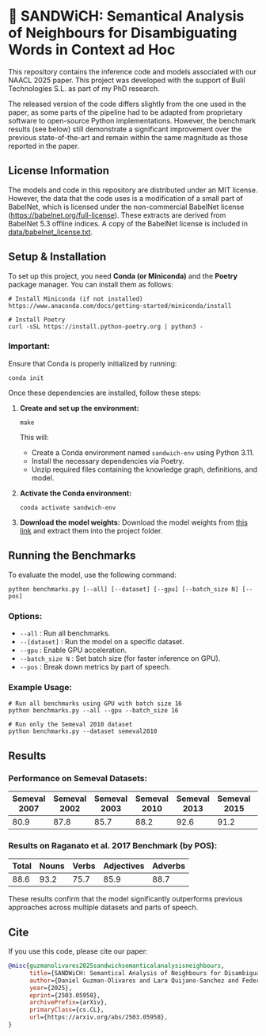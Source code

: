 # 🥪 SANDWiCH: Semantical Analysis of Neighbours for Disambiguating Words in Context ad Hoc

This repository contains the inference code and models associated with our NAACL 2025 paper. This project was developed with the support of Bulil Technologies S.L. as part of my PhD research.

The released version of the code differs slightly from the one used in the paper, as some parts of the pipeline had to be adapted from proprietary software to open-source Python implementations. However, the benchmark results (see below) still demonstrate a significant improvement over the previous state-of-the-art and remain within the same magnitude as those reported in the paper.

## License Information
The models and code in this repository are distributed under an MIT license. However, the data that the code uses is a modification of a small part of BabelNet, which is licensed under the non-commercial BabelNet license (https://babelnet.org/full-license). These extracts are derived from BabelNet 5.3 offline indices. A copy of the BabelNet license is included in [data/babelnet_license.txt](https://github.com/DanielGuzmanOlivares/sandwich/data/babelnet_license.txt).

## Setup & Installation
To set up this project, you need **Conda (or Miniconda)** and the **Poetry** package manager. You can install them as follows:

```shell
# Install Miniconda (if not installed)
https://www.anaconda.com/docs/getting-started/miniconda/install

# Install Poetry
curl -sSL https://install.python-poetry.org | python3 -
```

### **Important:**
Ensure that Conda is properly initialized by running:
```shell
conda init
```

Once these dependencies are installed, follow these steps:

1. **Create and set up the environment:**
    ```shell
    make
    ```
    This will:
    - Create a Conda environment named `sandwich-env` using Python 3.11.
    - Install the necessary dependencies via Poetry.
    - Unzip required files containing the knowledge graph, definitions, and model.

2. **Activate the Conda environment:**
    ```shell
    conda activate sandwich-env
    ```

3. **Download the model weights:**
    Download the model weights from [this link](https://drive.google.com/file/d/1BUqg68_kC_nYCBFidw7jBVv6FN_iVDcN/view?usp=sharing) and extract them into the project folder.

## Running the Benchmarks
To evaluate the model, use the following command:

```shell
python benchmarks.py [--all] [--dataset] [--gpu] [--batch_size N] [--pos]
```

### **Options:**
- `--all` : Run all benchmarks.
- `--[dataset]` : Run the model on a specific dataset.
- `--gpu` : Enable GPU acceleration.
- `--batch_size N` : Set batch size (for faster inference on GPU).
- `--pos` : Break down metrics by part of speech.

### **Example Usage:**
```shell
# Run all benchmarks using GPU with batch size 16
python benchmarks.py --all --gpu --batch_size 16

# Run only the Semeval 2010 dataset
python benchmarks.py --dataset semeval2010
```

## Results

### **Performance on Semeval Datasets:**
| Semeval 2007 | Semeval 2002 | Semeval 2003 | Semeval 2010 | Semeval 2013 | Semeval 2015 | 42D  | ENSoft | ENHard |
|--------------|--------------|--------------|--------------|--------------|--------------|------|--------|--------|
| 80.9         | 87.8         | 85.7         | 88.2         | 92.6         | 91.2         | 80.3 | 90.0   | 50.6   |

### **Results on Raganato et al. 2017 Benchmark (by POS):**
| Total | Nouns | Verbs | Adjectives | Adverbs |
|-------|-------|-------|------------|---------|
| 88.6  | 93.2  | 75.7  | 85.9       | 88.7    |

These results confirm that the model significantly outperforms previous approaches across multiple datasets and parts of speech.

## Cite
If you use this code, please cite our paper:


```bibtex
@misc{guzmanolivares2025sandwichsemanticalanalysisneighbours,
      title={SANDWiCH: Semantical Analysis of Neighbours for Disambiguating Words in Context ad Hoc}, 
      author={Daniel Guzman-Olivares and Lara Quijano-Sanchez and Federico Liberatore},
      year={2025},
      eprint={2503.05958},
      archivePrefix={arXiv},
      primaryClass={cs.CL},
      url={https://arxiv.org/abs/2503.05958}, 
}
```


